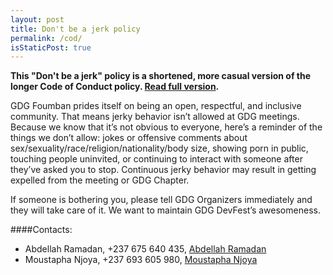 ```yaml
---
layout: post
title: Don't be a jerk policy
permalink: /cod/
isStaticPost: true
---
```


__This "Don't be a jerk" policy is a shortened, more casual version of the longer Code of Conduct policy. [Read full version](http://meta.wikimedia.org/wiki/Don%27t_be_a_dick).__


GDG Foumban prides itself on being an open, respectful, and inclusive community. That means jerky behavior isn’t allowed at GDG meetings. Because we know that it’s not obvious to everyone, here’s a reminder of the things we don’t allow: jokes or offensive comments about sex/sexuality/race/religion/nationality/body size, showing porn in public, touching people uninvited, or continuing to interact with someone after they’ve asked you to stop. Continuous jerky behavior may result in getting expelled from the meeting or GDG Chapter.

If someone is bothering you, please tell GDG Organizers immediately and they will take care of it. We want to maintain GDG DevFest’s awesomeness.


####Contacts:

- Abdellah Ramadan, +237 675 640 435, [Abdellah Ramadan](mailto:ramadanabdel24@gmail.com)
- Moustapha Njoya,  +237 693 605 980, [Moustapha Njoya](mailto:gicagef@gmail.com)

<img class="img-responsive feature-image" src="{{ site.baseurl }}/img/posts/cod.jpg" style="display:none">